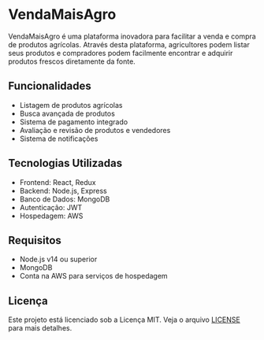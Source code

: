 # VendaMaisAgro

VendaMaisAgro é uma plataforma inovadora para facilitar a venda e compra de produtos agrícolas. Através desta plataforma, agricultores podem listar seus produtos e compradores podem facilmente encontrar e adquirir produtos frescos diretamente da fonte.

## Funcionalidades

- Listagem de produtos agrícolas
- Busca avançada de produtos
- Sistema de pagamento integrado
- Avaliação e revisão de produtos e vendedores
- Sistema de notificações

## Tecnologias Utilizadas

- Frontend: React, Redux
- Backend: Node.js, Express
- Banco de Dados: MongoDB
- Autenticação: JWT
- Hospedagem: AWS

## Requisitos

- Node.js v14 ou superior
- MongoDB
- Conta na AWS para serviços de hospedagem

## Licença

Este projeto está licenciado sob a Licença MIT. Veja o arquivo [LICENSE](LICENSE) para mais detalhes.
